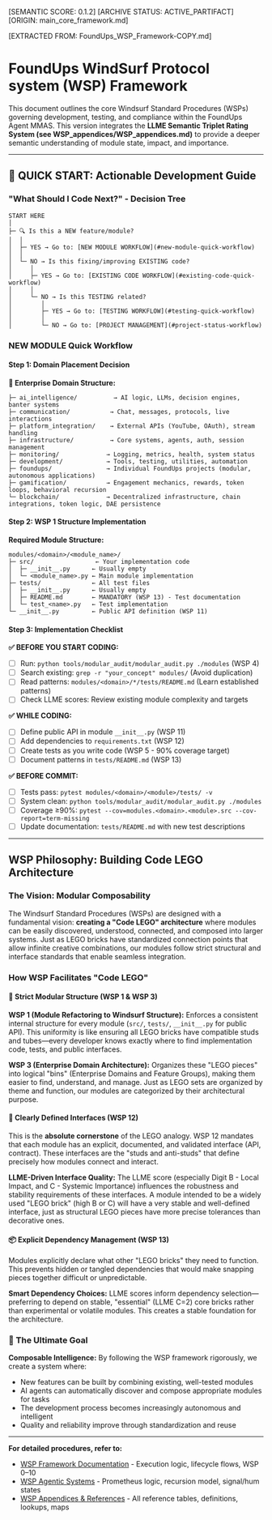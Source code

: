 [SEMANTIC SCORE: 0.1.2]
[ARCHIVE STATUS: ACTIVE_PARTIFACT]
[ORIGIN: main_core_framework.md]

[EXTRACTED FROM: FoundUps_WSP_Framework-COPY.md]

# FoundUps WindSurf Protocol system (WSP) Framework

This document outlines the core Windsurf Standard Procedures (WSPs) governing development, testing, and compliance within the FoundUps Agent MMAS. This version integrates the **LLME Semantic Triplet Rating System (see WSP_appendices/WSP_appendices.md)** to provide a deeper semantic understanding of module state, impact, and importance.

---

## 🚀 QUICK START: Actionable Development Guide

### "What Should I Code Next?" - Decision Tree

```
START HERE
│
├─ 🔍 Is this a NEW feature/module?
│  │
│  ├─ YES → Go to: [NEW MODULE WORKFLOW](#new-module-quick-workflow)
│  │
│  └─ NO → Is this fixing/improving EXISTING code?
│     │
│     ├─ YES → Go to: [EXISTING CODE WORKFLOW](#existing-code-quick-workflow)
│     │
│     └─ NO → Is this TESTING related?
│        │
│        ├─ YES → Go to: [TESTING WORKFLOW](#testing-quick-workflow)
│        │
│        └─ NO → Go to: [PROJECT MANAGEMENT](#project-status-workflow)
```

### NEW MODULE Quick Workflow

#### Step 1: Domain Placement Decision
**🏢 Enterprise Domain Structure:**
```
├─ ai_intelligence/          → AI logic, LLMs, decision engines, banter systems
├─ communication/           → Chat, messages, protocols, live interactions
├─ platform_integration/    → External APIs (YouTube, OAuth), stream handling
├─ infrastructure/          → Core systems, agents, auth, session management
├─ monitoring/             → Logging, metrics, health, system status
├─ development/            → Tools, testing, utilities, automation
├─ foundups/               → Individual FoundUps projects (modular, autonomous applications)
├─ gamification/           → Engagement mechanics, rewards, token loops, behavioral recursion
└─ blockchain/             → Decentralized infrastructure, chain integrations, token logic, DAE persistence
```

#### Step 2: WSP 1 Structure Implementation
**Required Module Structure:**
```
modules/<domain>/<module_name>/
├─ src/                 ← Your implementation code
│  ├─ __init__.py      ← Usually empty
│  └─ <module_name>.py ← Main module implementation
├─ tests/              ← All test files
│  ├─ __init__.py      ← Usually empty
│  ├─ README.md        ← MANDATORY (WSP 13) - Test documentation
│  └─ test_<name>.py   ← Test implementation
└─ __init__.py         ← Public API definition (WSP 11)
```

#### Step 3: Implementation Checklist
**✅ BEFORE YOU START CODING:**
- [ ] Run: `python tools/modular_audit/modular_audit.py ./modules` (WSP 4)
- [ ] Search existing: `grep -r "your_concept" modules/` (Avoid duplication)
- [ ] Read patterns: `modules/<domain>/*/tests/README.md` (Learn established patterns)
- [ ] Check LLME scores: Review existing module complexity and targets

**✅ WHILE CODING:**
- [ ] Define public API in module `__init__.py` (WSP 11)
- [ ] Add dependencies to `requirements.txt` (WSP 12)
- [ ] Create tests as you write code (WSP 5 - 90% coverage target)
- [ ] Document patterns in `tests/README.md` (WSP 13)

**✅ BEFORE COMMIT:**
- [ ] Tests pass: `pytest modules/<domain>/<module>/tests/ -v`
- [ ] System clean: `python tools/modular_audit/modular_audit.py ./modules`
- [ ] Coverage ≥90%: `pytest --cov=modules.<domain>.<module>.src --cov-report=term-missing`
- [ ] Update documentation: `tests/README.md` with new test descriptions

---

## WSP Philosophy: Building Code LEGO Architecture

### The Vision: Modular Composability

The Windsurf Standard Procedures (WSPs) are designed with a fundamental vision: **creating a "Code LEGO" architecture** where modules can be easily discovered, understood, connected, and composed into larger systems. Just as LEGO bricks have standardized connection points that allow infinite creative combinations, our modules follow strict structural and interface standards that enable seamless integration.

### How WSP Facilitates "Code LEGO"

#### 🧱 Strict Modular Structure (WSP 1 & WSP 3)

**WSP 1 (Module Refactoring to Windsurf Structure):** Enforces a consistent internal structure for every module (`src/`, `tests/`, `__init__.py` for public API). This uniformity is like ensuring all LEGO bricks have compatible studs and tubes—every developer knows exactly where to find implementation code, tests, and public interfaces.

**WSP 3 (Enterprise Domain Architecture):** Organizes these "LEGO pieces" into logical "bins" (Enterprise Domains and Feature Groups), making them easier to find, understand, and manage. Just as LEGO sets are organized by theme and function, our modules are categorized by their architectural purpose.

#### 🔌 Clearly Defined Interfaces (WSP 12)

This is the **absolute cornerstone** of the LEGO analogy. WSP 12 mandates that each module has an explicit, documented, and validated interface (API, contract). These interfaces are the "studs and anti-studs" that define precisely how modules connect and interact.

**LLME-Driven Interface Quality:** The LLME score (especially Digit B - Local Impact, and C - Systemic Importance) influences the robustness and stability requirements of these interfaces. A module intended to be a widely used "LEGO brick" (high B or C) will have a very stable and well-defined interface, just as structural LEGO pieces have more precise tolerances than decorative ones.

#### 📦 Explicit Dependency Management (WSP 13)

Modules explicitly declare what other "LEGO bricks" they need to function. This prevents hidden or tangled dependencies that would make snapping pieces together difficult or unpredictable.

**Smart Dependency Choices:** LLME scores inform dependency selection—preferring to depend on stable, "essential" (LLME C=2) core bricks rather than experimental or volatile modules. This creates a stable foundation for the architecture.

### 🎯 The Ultimate Goal

**Composable Intelligence:** By following the WSP framework rigorously, we create a system where:
- New features can be built by combining existing, well-tested modules
- AI agents can automatically discover and compose appropriate modules for tasks
- The development process becomes increasingly autonomous and intelligent
- Quality and reliability improve through standardization and reuse

---

**For detailed procedures, refer to:**
- [WSP Framework Documentation](WSP_framework/WSP_framework.md) - Execution logic, lifecycle flows, WSP 0–10
- [WSP Agentic Systems](WSP_agentic/WSP_agentic.md) - Prometheus logic, recursion model, signal/hum states
- [WSP Appendices & References](WSP_appendices/WSP_appendices.md) - All reference tables, definitions, lookups, maps